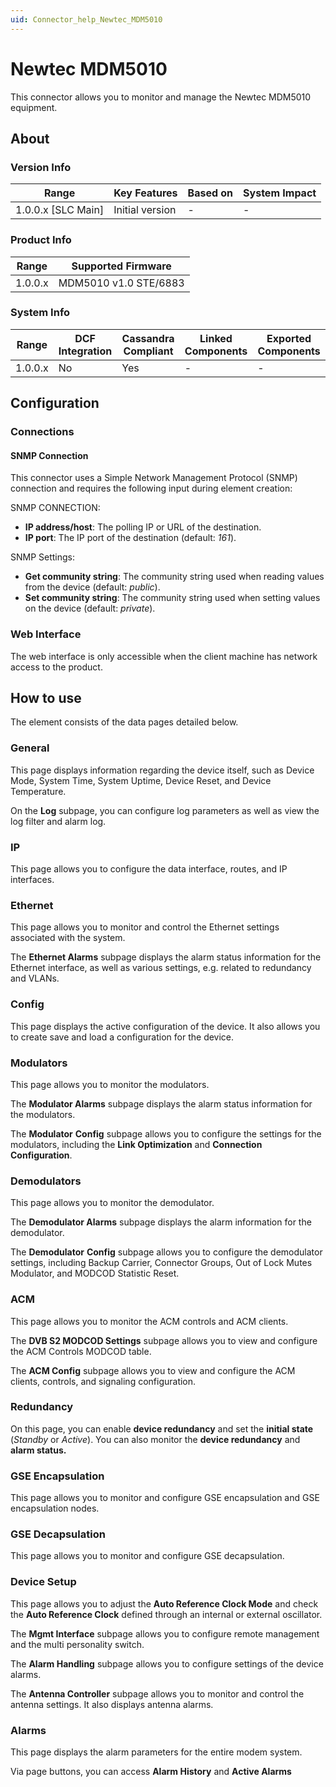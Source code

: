 ```yaml
---
uid: Connector_help_Newtec_MDM5010
---
```


# Newtec MDM5010

This connector allows you to monitor and manage the Newtec MDM5010 equipment.

## About

### Version Info

| Range                | Key Features     | Based on     | System Impact     |
|----------------------|------------------|--------------|-------------------|
| 1.0.0.x \[SLC Main\] | Initial version  | \-           | \-                |

### Product Info

| Range     | Supported Firmware     |
|-----------|------------------------|
| 1.0.0.x   | MDM5010 v1.0 STE/6883  |

### System Info

| Range     | DCF Integration     | Cassandra Compliant     | Linked Components     | Exported Components     |
|-----------|---------------------|-------------------------|-----------------------|-------------------------|
| 1.0.0.x   | No                  | Yes                     | \-                    | \-                      |

## Configuration

### Connections

#### SNMP Connection

This connector uses a Simple Network Management Protocol (SNMP) connection and requires the following input during element creation:

SNMP CONNECTION:

- **IP address/host**: The polling IP or URL of the destination.
- **IP port**: The IP port of the destination (default: *161*).

SNMP Settings:

- **Get community string**: The community string used when reading values from the device (default: *public*).
- **Set community string**: The community string used when setting values on the device (default: *private*).

### Web Interface

The web interface is only accessible when the client machine has network access to the product.

## How to use

The element consists of the data pages detailed below.

### General

This page displays information regarding the device itself, such as Device Mode, System Time, System Uptime, Device Reset, and Device Temperature.

On the **Log** subpage, you can configure log parameters as well as view the log filter and alarm log.

### IP

This page allows you to configure the data interface, routes, and IP interfaces.

### Ethernet

This page allows you to monitor and control the Ethernet settings associated with the system.

The **Ethernet Alarms** subpage displays the alarm status information for the Ethernet interface, as well as various settings, e.g. related to redundancy and VLANs.

### Config

This page displays the active configuration of the device. It also allows you to create save and load a configuration for the device.

### Modulators

This page allows you to monitor the modulators.

The **Modulator Alarms** subpage displays the alarm status information for the modulators.

The **Modulator** **Config** subpage allows you to configure the settings for the modulators, including the **Link Optimization** and **Connection Configuration**.

### Demodulators

This page allows you to monitor the demodulator.

The **Demodulator Alarms** subpage displays the alarm information for the demodulator.

The **Demodulator** **Config** subpage allows you to configure the demodulator settings, including Backup Carrier, Connector Groups, Out of Lock Mutes Modulator, and MODCOD Statistic Reset.

### ACM

This page allows you to monitor the ACM controls and ACM clients.

The **DVB S2 MODCOD Settings** subpage allows you to view and configure the ACM Controls MODCOD table.

The **ACM Config** subpage allows you to view and configure the ACM clients, controls, and signaling configuration.

### Redundancy

On this page, you can enable **device redundancy** and set the **initial state** (*Standby* or *Active*). You can also monitor the **device redundancy** and **alarm status.**

### GSE Encapsulation

This page allows you to monitor and configure GSE encapsulation and GSE encapsulation nodes.

### GSE Decapsulation

This page allows you to monitor and configure GSE decapsulation.

### Device Setup

This page allows you to adjust the **Auto Reference Clock Mode** and check the **Auto Reference Clock** defined through an internal or external oscillator.

The **Mgmt Interface** subpage allows you to configure remote management and the multi personality switch.

The **Alarm Handling** subpage allows you to configure settings of the device alarms.

The **Antenna Controller** subpage allows you to monitor and control the antenna settings. It also displays antenna alarms.

### Alarms

This page displays the alarm parameters for the entire modem system.

Via page buttons, you can access **Alarm History** and **Active Alarms**
